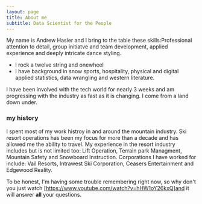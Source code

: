 ```yaml
---
layout: page
title: About me
subtitle: Data Scientist for the People
---
```


My name is Andrew Hasler and I bring to the table these skills:Professional attention to detail, group initiatve and team development, applied experience and deeply intricate dance styling. 

- I rock a twelve string and onewheel 
- I have background in snow sports, hospitality, physical and digital applied statistics, data wrangling and western literature. 

 I have been involved with the tech world for nearly 3 weeks and am progressing with the industry as fast as it is changing. I come from a land down under. 

### my history
 I spent most of my work histroy in and around the mountain industry. Ski resort operations has been my focus for more than a decade and has allowed me the ability to travel. My experience in the resort industry includes but is not limited too: Lift Operation, Terrain park Managment, Mountain Safety and Snowboard Instruction. Corporations I have worked for include: Vail Resorts, Intrawest Ski Corporation, Ceasers Entertainment and Edgewood Reality.

To be honest, I'm having some trouble remembering right now, so why don't you just watch [https://www.youtube.com/watch?v=hHW1oY26kxQ]and it will answer **all** your questions.
